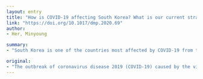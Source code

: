 ```yaml
---
layout: entry
title: "How is COVID-19 affecting South Korea? What is our current strategy?"
link: "https://doi.org/10.1017/dmp.2020.69"
author:
- Her, Minyoung

summary:
- "South Korea is one of the countries most affected by COVID-19 from the very early stages of this pandemic. To curb the transmission of the virus, health care professionals, committees, and governments have combined many approaches. The experience could provide some valuable ideas and lessons to others who are fighting against the new virus. SARS-CoV-2 is the first outbreak of coronavirus disease in the first two months. Health care professionals and committees have combined approaches to combat the disease."

original:
- "The outbreak of coronavirus disease 2019 (COVID-19) caused by the virus SARS-CoV-2 is expanding globally. South Korea is one of the countries most affected by COVID-19 from the very early stages of this pandemic. Explosive outbreaks occurred across South Korea in the first two months, and efforts to control this new virus have involved everyone across the country. To curb the transmission of the virus, health care professionals, committees, and governments have combined many approaches, such as extensive COVID-19 screening, effective patient triage, the transparent provision of information, and the use of information technology. This experience could provide some valuable ideas and lessons to others who are fighting against COVID-19."
---
```



